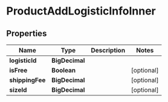 

# ProductAddLogisticInfoInner


## Properties

Name | Type | Description | Notes
------------ | ------------- | ------------- | -------------
**logisticId** | **BigDecimal** |  | 
**isFree** | **Boolean** |  |  [optional]
**shippingFee** | **BigDecimal** |  |  [optional]
**sizeId** | **BigDecimal** |  |  [optional]



